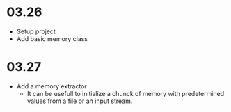# 03.26
  - Setup project
  - Add basic memory class

# 03.27
  - Add a memory extractor
    - It can be usefull to initialize a chunck of memory
    with predetermined values from a file or an input stream.
  